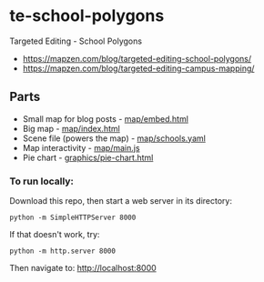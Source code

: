 # te-school-polygons
Targeted Editing - School Polygons 

* https://mapzen.com/blog/targeted-editing-school-polygons/
* https://mapzen.com/blog/targeted-editing-campus-mapping/

## Parts

* Small map for blog posts - [map/embed.html](map/embed.html)
* Big map - [map/index.html](map/index.html)
* Scene file (powers the map) - [map/schools.yaml](map/schools.yaml)
* Map interactivity - [map/main.js](map/main.js)
* Pie chart - [graphics/pie-chart.html](graphics/pie-chart.html)


### To run locally:

Download this repo, then start a web server in its directory:

    python -m SimpleHTTPServer 8000
    
If that doesn't work, try:

    python -m http.server 8000
    
Then navigate to: [http://localhost:8000](http://localhost:8000)

